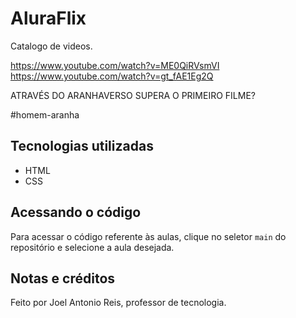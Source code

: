 # AluraFlix

Catalogo de videos.

https://www.youtube.com/watch?v=ME0QiRVsmVI
https://www.youtube.com/watch?v=gt_fAE1Eg2Q

ATRAVÉS DO ARANHAVERSO SUPERA O PRIMEIRO FILME?

#homem-aranha
## Tecnologias utilizadas
- HTML
- CSS

## Acessando o código
Para acessar o código referente às aulas, clique no seletor `main` do repositório e selecione a aula desejada.

## Notas e créditos
Feito por Joel Antonio Reis, professor de tecnologia.
